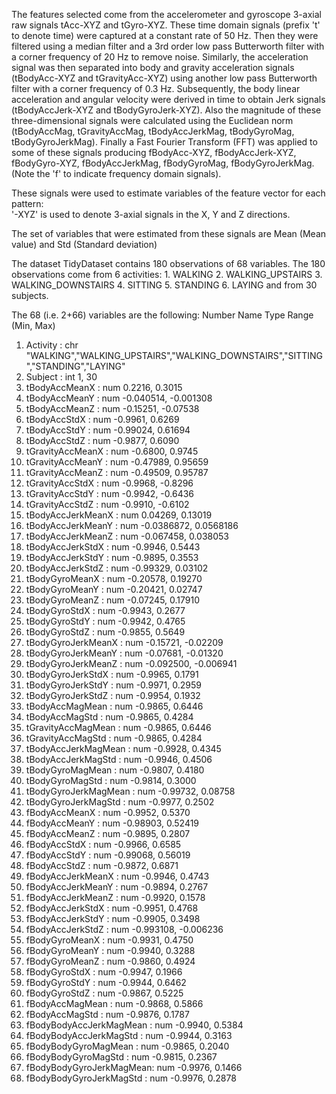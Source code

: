 The features selected come from the accelerometer and gyroscope 3-axial raw signals tAcc-XYZ and tGyro-XYZ.
These time domain signals (prefix 't' to denote time) were captured at a constant rate of 50 Hz.
Then they were filtered using a median filter and a 3rd order low pass Butterworth filter with a corner frequency of 20 Hz to remove noise.
Similarly, the acceleration signal was then separated into body and gravity acceleration signals (tBodyAcc-XYZ and tGravityAcc-XYZ) using another low pass Butterworth filter with a corner frequency of 0.3 Hz. 
Subsequently, the body linear acceleration and angular velocity were derived in time to obtain Jerk signals (tBodyAccJerk-XYZ and tBodyGyroJerk-XYZ).
Also the magnitude of these three-dimensional signals were calculated using the Euclidean norm (tBodyAccMag, tGravityAccMag, tBodyAccJerkMag, tBodyGyroMag, tBodyGyroJerkMag). 
Finally a Fast Fourier Transform (FFT) was applied to some of these signals producing fBodyAcc-XYZ, fBodyAccJerk-XYZ, fBodyGyro-XYZ, fBodyAccJerkMag, fBodyGyroMag, fBodyGyroJerkMag. (Note the 'f' to indicate frequency domain signals). 

These signals were used to estimate variables of the feature vector for each pattern:  
  '-XYZ' is used to denote 3-axial signals in the X, Y and Z directions.

The set of variables that were estimated from these signals are Mean (Mean value) and Std (Standard deviation)

The dataset TidyDataset contains 180 observations of 68 variables.
The 180 observations come
    from 6 activities:
        1. WALKING
        2. WALKING_UPSTAIRS
        3. WALKING_DOWNSTAIRS
        4. SITTING
        5. STANDING
        6. LAYING
    and from 30 subjects.

The 68 (i.e. 2+66) variables are the following:
Number Name                     Type  Range (Min, Max)
  1.   Activity                : chr  "WALKING","WALKING_UPSTAIRS","WALKING_DOWNSTAIRS","SITTING","STANDING","LAYING"
  2.   Subject                 : int   1, 30
  3.   tBodyAccMeanX           : num   0.2216, 0.3015
  4.   tBodyAccMeanY           : num  -0.040514, -0.001308
  5.   tBodyAccMeanZ           : num  -0.15251, -0.07538
  6.   tBodyAccStdX            : num  -0.9961, 0.6269
  7.   tBodyAccStdY            : num  -0.99024, 0.61694
  8.   tBodyAccStdZ            : num  -0.9877, 0.6090
  9.   tGravityAccMeanX        : num  -0.6800, 0.9745
 10.   tGravityAccMeanY        : num  -0.47989, 0.95659
 11.   tGravityAccMeanZ        : num  -0.49509, 0.95787
 12.   tGravityAccStdX         : num  -0.9968, -0.8296
 13.   tGravityAccStdY         : num  -0.9942, -0.6436
 14.   tGravityAccStdZ         : num  -0.9910, -0.6102
 15.   tBodyAccJerkMeanX       : num   0.04269, 0.13019
 16.   tBodyAccJerkMeanY       : num  -0.0386872, 0.0568186
 17.   tBodyAccJerkMeanZ       : num  -0.067458, 0.038053
 18.   tBodyAccJerkStdX        : num  -0.9946, 0.5443
 19.   tBodyAccJerkStdY        : num  -0.9895, 0.3553
 20.   tBodyAccJerkStdZ        : num  -0.99329, 0.03102
 21.   tBodyGyroMeanX          : num  -0.20578, 0.19270
 22.   tBodyGyroMeanY          : num  -0.20421, 0.02747
 23.   tBodyGyroMeanZ          : num  -0.07245, 0.17910
 24.   tBodyGyroStdX           : num  -0.9943, 0.2677
 25.   tBodyGyroStdY           : num  -0.9942, 0.4765
 26.   tBodyGyroStdZ           : num  -0.9855, 0.5649
 27.   tBodyGyroJerkMeanX      : num  -0.15721, -0.02209
 28.   tBodyGyroJerkMeanY      : num  -0.07681, -0.01320
 29.   tBodyGyroJerkMeanZ      : num  -0.092500, -0.006941
 30.   tBodyGyroJerkStdX       : num  -0.9965, 0.1791
 31.   tBodyGyroJerkStdY       : num  -0.9971, 0.2959
 32.   tBodyGyroJerkStdZ       : num  -0.9954, 0.1932
 33.   tBodyAccMagMean         : num  -0.9865, 0.6446
 34.   tBodyAccMagStd          : num  -0.9865, 0.4284
 35.   tGravityAccMagMean      : num  -0.9865, 0.6446
 36.   tGravityAccMagStd       : num  -0.9865, 0.4284
 37.   tBodyAccJerkMagMean     : num  -0.9928, 0.4345
 38.   tBodyAccJerkMagStd      : num  -0.9946, 0.4506
 39.   tBodyGyroMagMean        : num  -0.9807, 0.4180
 40.   tBodyGyroMagStd         : num  -0.9814, 0.3000
 41.   tBodyGyroJerkMagMean    : num  -0.99732, 0.08758
 42.   tBodyGyroJerkMagStd     : num  -0.9977, 0.2502
 43.   fBodyAccMeanX           : num  -0.9952, 0.5370
 44.   fBodyAccMeanY           : num  -0.98903, 0.52419
 45.   fBodyAccMeanZ           : num  -0.9895, 0.2807
 46.   fBodyAccStdX            : num  -0.9966, 0.6585
 47.   fBodyAccStdY            : num  -0.99068, 0.56019
 48.   fBodyAccStdZ            : num  -0.9872, 0.6871
 49.   fBodyAccJerkMeanX       : num  -0.9946, 0.4743
 50.   fBodyAccJerkMeanY       : num  -0.9894, 0.2767
 51.   fBodyAccJerkMeanZ       : num  -0.9920, 0.1578
 52.   fBodyAccJerkStdX        : num  -0.9951, 0.4768
 53.   fBodyAccJerkStdY        : num  -0.9905, 0.3498
 54.   fBodyAccJerkStdZ        : num  -0.993108, -0.006236
 55.   fBodyGyroMeanX          : num  -0.9931, 0.4750
 56.   fBodyGyroMeanY          : num  -0.9940, 0.3288
 57.   fBodyGyroMeanZ          : num  -0.9860, 0.4924
 58.   fBodyGyroStdX           : num  -0.9947, 0.1966
 59.   fBodyGyroStdY           : num  -0.9944, 0.6462
 60.   fBodyGyroStdZ           : num  -0.9867, 0.5225
 61.   fBodyAccMagMean         : num  -0.9868, 0.5866
 62.   fBodyAccMagStd          : num  -0.9876, 0.1787
 63.   fBodyBodyAccJerkMagMean : num  -0.9940, 0.5384
 64.   fBodyBodyAccJerkMagStd  : num  -0.9944, 0.3163
 65.   fBodyBodyGyroMagMean    : num  -0.9865, 0.2040
 66.   fBodyBodyGyroMagStd     : num  -0.9815, 0.2367
 67.   fBodyBodyGyroJerkMagMean: num  -0.9976, 0.1466
 68.   fBodyBodyGyroJerkMagStd : num  -0.9976, 0.2878
